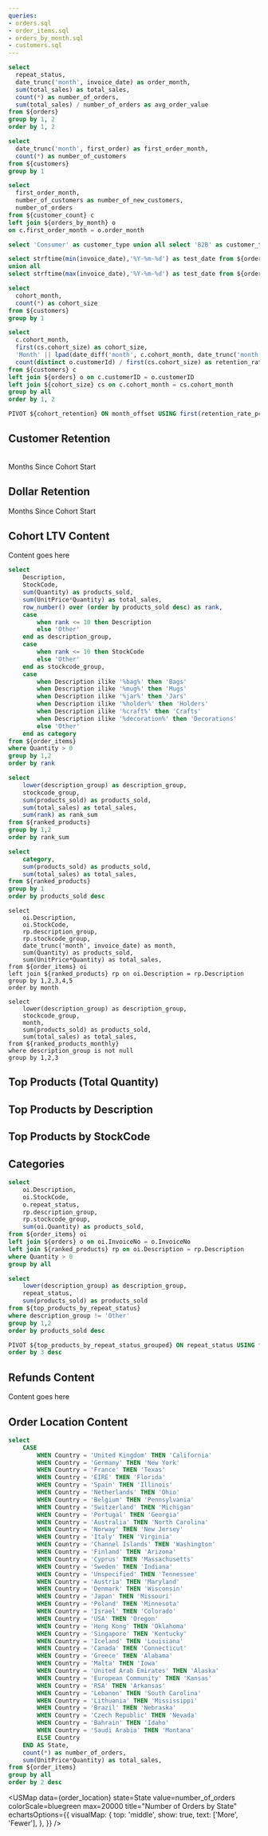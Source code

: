 ```yaml
---
queries:
- orders.sql
- order_items.sql 
- orders_by_month.sql
- customers.sql
---
```



<Tabs>
<Tab label='Order Dashboard'>

```sql orders_by_repeat_status
select 
  repeat_status,
  date_trunc('month', invoice_date) as order_month,
  sum(total_sales) as total_sales,
  count(*) as number_of_orders,
  sum(total_sales) / number_of_orders as avg_order_value
from ${orders}
group by 1, 2
order by 1, 2
```

```sql customer_count
select 
  date_trunc('month', first_order) as first_order_month,
  count(*) as number_of_customers
from ${customers}
group by 1
```

```sql customer_and_order_count
select 
  first_order_month,
  number_of_customers as number_of_new_customers,
  number_of_orders
from ${customer_count} c
left join ${orders_by_month} o
on c.first_order_month = o.order_month
```



```sql customer_type
select 'Consumer' as customer_type union all select 'B2B' as customer_type
```

```sql date_range
select strftime(min(invoice_date),'%Y-%m-%d') as test_date from ${orders} 
union all 
select strftime(max(invoice_date),'%Y-%m-%d') as test_date from ${orders}
```



<Dropdown data={customer_type} name=customer_type value=customer_type title="Customer Type"/>

<Dropdown data={date_range} name=date_range value=test_date title="Date Range"/>





<div class="grid grid-cols-2 gap-4">
<div>

<BarChart
  data={orders_by_repeat_status}
  x=order_month
  y=avg_order_value
  yFmt="$#,###"
  type=grouped
  series=repeat_status
  title="Average Order Value (USD)"
/>



<LineChart
  data={customer_and_order_count}
  x=first_order_month
  title="Order and Customer Count by Period"
/>

</div>

  
<div>

<BarChart
  data={orders_by_month}
  x=order_month
  y=total_sales
  yFmt="$###,###,k"
  title="Monthly Sales"
  chartAreaHeight=465
/>

</div>
</div>



</Tab>
<Tab label='Customer Retention'>


```sql cohort_size
select
  cohort_month,
  count(*) as cohort_size
from ${customers}
group by 1
```

```sql cohort_retention
select
  c.cohort_month,
  first(cs.cohort_size) as cohort_size,
  'Month' || lpad(date_diff('month', c.cohort_month, date_trunc('month', o.invoice_date))::varchar,2,0) || '_pct' as month_offset,
  count(distinct o.customerId) / first(cs.cohort_size) as retention_rate_pct
from ${customers} c
left join ${orders} o on c.customerID = o.customerID
left join ${cohort_size} cs on c.cohort_month = cs.cohort_month
group by all
order by 1, 2
```

```sql cohort_retention_pivot
PIVOT ${cohort_retention} ON month_offset USING first(retention_rate_pct)
```

## Customer Retention

<br/>

<div class="ml-40 font-semibold text-sm">Months Since Cohort Start</div>

<DataTable data={cohort_retention_pivot} rows=all>
  <Column id='cohort_month' title='Cohort' fmt='mmm yyyy'/>
  <Column id='cohort_size' title='Cohort Size'/>
  <Column id='Month00_pct' fmt='0%' title='0' contentType=colorscale colorMax=1 colorMin=0/>
  <Column id='Month01_pct' fmt='0%' title='1' contentType=colorscale colorMax=1 colorMin=0/>
  <Column id='Month02_pct' fmt='0%' title='2' contentType=colorscale colorMax=1 colorMin=0/>
  <Column id='Month03_pct' fmt='0%' title='3' contentType=colorscale colorMax=1 colorMin=0/>
  <Column id='Month04_pct' fmt='0%' title='4' contentType=colorscale colorMax=1 colorMin=0/>
  <Column id='Month05_pct' fmt='0%' title='5' contentType=colorscale colorMax=1 colorMin=0/>
  <Column id='Month06_pct' fmt='0%' title='6' contentType=colorscale colorMax=1 colorMin=0/>
  <Column id='Month07_pct' fmt='0%' title='7' contentType=colorscale colorMax=1 colorMin=0/>
  <Column id='Month08_pct' fmt='0%' title='8' contentType=colorscale colorMax=1 colorMin=0/>
  <Column id='Month09_pct' fmt='0%' title='9' contentType=colorscale colorMax=1 colorMin=0/>
  <Column id='Month10_pct' fmt='0%' title='10' contentType=colorscale colorMax=1 colorMin=0/>
  <Column id='Month11_pct' fmt='0%' title='11' contentType=colorscale colorMax=1 colorMin=0/>
  <Column id='Month12_pct' fmt='0%' title='12' contentType=colorscale colorMax=1 colorMin=0/>
</DataTable>

</Tab>
<Tab label='Dollar Retention'>

## Dollar Retention

<div class="ml-40 font-semibold text-sm">Months Since Cohort Start</div>

<DataTable data={cohort_retention_pivot} rows=all>
  <Column id='cohort_month' title='Cohort' fmt='mmm yyyy'/>
  <Column id='cohort_size' title='Cohort Size'/>
  <Column id='Month00_pct' fmt='0%' title='0' contentType=colorscale colorMax=1 colorMin=0/>
  <Column id='Month01_pct' fmt='0%' title='1' contentType=colorscale colorMax=1 colorMin=0/>
  <Column id='Month02_pct' fmt='0%' title='2' contentType=colorscale colorMax=1 colorMin=0/>
  <Column id='Month03_pct' fmt='0%' title='3' contentType=colorscale colorMax=1 colorMin=0/>
  <Column id='Month04_pct' fmt='0%' title='4' contentType=colorscale colorMax=1 colorMin=0/>
  <Column id='Month05_pct' fmt='0%' title='5' contentType=colorscale colorMax=1 colorMin=0/>
  <Column id='Month06_pct' fmt='0%' title='6' contentType=colorscale colorMax=1 colorMin=0/>
  <Column id='Month07_pct' fmt='0%' title='7' contentType=colorscale colorMax=1 colorMin=0/>
  <Column id='Month08_pct' fmt='0%' title='8' contentType=colorscale colorMax=1 colorMin=0/>
  <Column id='Month09_pct' fmt='0%' title='9' contentType=colorscale colorMax=1 colorMin=0/>
  <Column id='Month10_pct' fmt='0%' title='10' contentType=colorscale colorMax=1 colorMin=0/>
  <Column id='Month11_pct' fmt='0%' title='11' contentType=colorscale colorMax=1 colorMin=0/>
  <Column id='Month12_pct' fmt='0%' title='12' contentType=colorscale colorMax=1 colorMin=0/>
</DataTable>


</Tab>
<Tab label='Cohort LTV'>

## Cohort LTV Content

Content goes here

</Tab>



<Tab label='Top Product Analysis'>



```sql ranked_products
select 
    Description,
    StockCode,
    sum(Quantity) as products_sold,
    sum(UnitPrice*Quantity) as total_sales,
    row_number() over (order by products_sold desc) as rank,
    case 
        when rank <= 10 then Description
        else 'Other'
    end as description_group,
    case 
        when rank <= 10 then StockCode
        else 'Other'
    end as stockcode_group,
    case 
        when Description ilike '%bag%' then 'Bags'
        when Description ilike '%mug%' then 'Mugs'
        when Description ilike '%jar%' then 'Jars'
        when Description ilike '%holder%' then 'Holders'
        when Description ilike '%craft%' then 'Crafts'
        when Description ilike '%decoration%' then 'Decorations'
        else 'Other'
    end as category
from ${order_items}
where Quantity > 0
group by 1,2
order by rank
``` 



```sql top_products
select 
    lower(description_group) as description_group,
    stockcode_group,
    sum(products_sold) as products_sold,
    sum(total_sales) as total_sales,
    sum(rank) as rank_sum
from ${ranked_products}
group by 1,2
order by rank_sum
```

```sql top_categories
select 
    category,
    sum(products_sold) as products_sold,
    sum(total_sales) as total_sales,
from ${ranked_products}
group by 1
order by products_sold desc
```



```ranked_products_monthly
select 
    oi.Description,
    oi.StockCode,
    rp.description_group,
    rp.stockcode_group,
    date_trunc('month', invoice_date) as month,
    sum(Quantity) as products_sold,
    sum(UnitPrice*Quantity) as total_sales,
from ${order_items} oi
left join ${ranked_products} rp on oi.Description = rp.Description
group by 1,2,3,4,5
order by month
```

```top_products_monthly
select 
    lower(description_group) as description_group,
    stockcode_group,
    month,
    sum(products_sold) as products_sold,
    sum(total_sales) as total_sales,
from ${ranked_products_monthly}
where description_group is not null
group by 1,2,3
```


## Top Products (Total Quantity)

<AreaChart
    data={top_products_monthly}
    x=month
    y=products_sold
    series=description_group
    type=stacked100
    yFmt="00%"
/>




<div class="grid grid-cols-3 gap-4">


<div>

## Top Products by Description

<DataTable data={top_products} rows=all>
    <Column id=description_group/>
    <Column id=products_sold fmt="#,###" contentType=colorscale colorMax=100000/>
</DataTable>
</div>


<div>

## Top Products by StockCode

<DataTable data={top_products} rows=all>
    <Column id=stockcode_group/>
    <Column id=products_sold fmt="#,###" contentType=colorscale colorMax=100000/>
</DataTable>
</div>

<div>

## Categories

<DataTable data={top_categories} rows=all>
    <Column id=category/>
    <Column id=products_sold fmt="#,###" contentType=colorscale colorMax=100000/>
</DataTable>

</div>


</div>



</Tab>

<Tab label='Top Products by Repeat Status'>

```sql top_products_by_repeat_status
select 
    oi.Description,
    oi.StockCode,
    o.repeat_status,
    rp.description_group,
    rp.stockcode_group,
    sum(oi.Quantity) as products_sold,
from ${order_items} oi 
left join ${orders} o on oi.InvoiceNo = o.InvoiceNo
left join ${ranked_products} rp on oi.Description = rp.Description
where Quantity > 0
group by all
``` 

```sql top_products_by_repeat_status_grouped
select 
    lower(description_group) as description_group,
    repeat_status,
    sum(products_sold) as products_sold
from ${top_products_by_repeat_status}
where description_group != 'Other'
group by 1,2
order by products_sold desc
```


```sql top_products_pivot
PIVOT ${top_products_by_repeat_status_grouped} ON repeat_status USING first(products_sold)
order by 3 desc
```

<DataTable data={top_products_pivot} rows=all>
    <Column id=description_group/>
    <Column id=Repeat fmt="#,###" contentType=colorscale colorMax=80000/>
    <Column id=New fmt="#,###" contentType=colorscale colorMax=80000/>
    <Column id=Unknown fmt="#,###" contentType=colorscale colorMax=80000/>
</DataTable>

</Tab>
<Tab label='Refunds'>

## Refunds Content

Content goes here

</Tab>
<Tab label='Order Location'>

## Order Location Content

```sql order_location
select 
    CASE
        WHEN Country = 'United Kingdom' THEN 'California'
        WHEN Country = 'Germany' THEN 'New York'
        WHEN Country = 'France' THEN 'Texas'
        WHEN Country = 'EIRE' THEN 'Florida'
        WHEN Country = 'Spain' THEN 'Illinois'
        WHEN Country = 'Netherlands' THEN 'Ohio'
        WHEN Country = 'Belgium' THEN 'Pennsylvania'
        WHEN Country = 'Switzerland' THEN 'Michigan'
        WHEN Country = 'Portugal' THEN 'Georgia'
        WHEN Country = 'Australia' THEN 'North Carolina'
        WHEN Country = 'Norway' THEN 'New Jersey'
        WHEN Country = 'Italy' THEN 'Virginia'
        WHEN Country = 'Channel Islands' THEN 'Washington'
        WHEN Country = 'Finland' THEN 'Arizona'
        WHEN Country = 'Cyprus' THEN 'Massachusetts'
        WHEN Country = 'Sweden' THEN 'Indiana'
        WHEN Country = 'Unspecified' THEN 'Tennessee'
        WHEN Country = 'Austria' THEN 'Maryland'
        WHEN Country = 'Denmark' THEN 'Wisconsin'
        WHEN Country = 'Japan' THEN 'Missouri'
        WHEN Country = 'Poland' THEN 'Minnesota'
        WHEN Country = 'Israel' THEN 'Colorado'
        WHEN Country = 'USA' THEN 'Oregon'
        WHEN Country = 'Hong Kong' THEN 'Oklahoma'
        WHEN Country = 'Singapore' THEN 'Kentucky'
        WHEN Country = 'Iceland' THEN 'Louisiana'
        WHEN Country = 'Canada' THEN 'Connecticut'
        WHEN Country = 'Greece' THEN 'Alabama'
        WHEN Country = 'Malta' THEN 'Iowa'
        WHEN Country = 'United Arab Emirates' THEN 'Alaska'
        WHEN Country = 'European Community' THEN 'Kansas'
        WHEN Country = 'RSA' THEN 'Arkansas'
        WHEN Country = 'Lebanon' THEN 'South Carolina'
        WHEN Country = 'Lithuania' THEN 'Mississippi'
        WHEN Country = 'Brazil' THEN 'Nebraska'
        WHEN Country = 'Czech Republic' THEN 'Nevada'
        WHEN Country = 'Bahrain' THEN 'Idaho'
        WHEN Country = 'Saudi Arabia' THEN 'Montana'
        ELSE Country 
    END AS State,
    count(*) as number_of_orders,
    sum(UnitPrice*Quantity) as total_sales,
from ${order_items}
group by all
order by 2 desc
```

<USMap
  data={order_location}
  state=State
  value=number_of_orders
  colorScale=bluegreen
  max=20000
  title="Number of Orders by State"
  echartsOptions={{
    visualMap: {
				top: 'middle',
				show: true,
				text: ['More', 'Fewer'],
			},
}}
/>


</Tab>
</Tabs>
